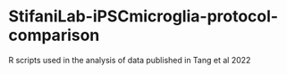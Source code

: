 # StifaniLab-iPSCmicroglia-protocol-comparison
R scripts used in the analysis of data published in Tang et al 2022
